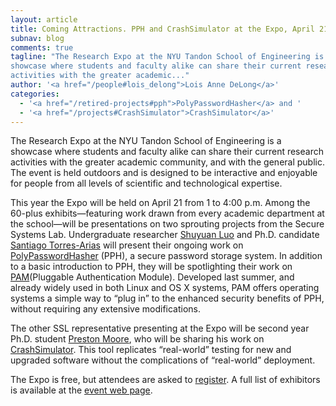```yaml
---
layout: article
title: Coming Attractions. PPH and CrashSimulator at the Expo, April 21
subnav: blog
comments: true
tagline: "The Research Expo at the NYU Tandon School of Engineering is a
showcase where students and faculty alike can share their current research
activities with the greater academic..."
author: '<a href="/people#lois_delong">Lois Anne DeLong</a>'
categories:
  - '<a href="/retired-projects#pph">PolyPasswordHasher</a> and '
  - '<a href="/projects#CrashSimulator">CrashSimulator</a>'
---  
```


The Research Expo at the NYU Tandon School of Engineering is a showcase where
students and faculty alike can share their current research activities with
the greater academic community, and with the general public. The event is
held outdoors and is designed to be interactive and enjoyable for people
from all levels of scientific and technological expertise.

This year the Expo will be held on April 21 from 1 to 4:00 p.m.
Among the 60-plus exhibits—featuring work drawn from every academic department
at the school—will be presentations on two sprouting projects from the
Secure Systems Lab. Undergraduate researcher <a href="/people#lolaly_luo">Shuyuan Luo</a>
and Ph.D. candidate
<a href="/people#santiago_torres">Santiago Torres-Arias</a> will present their
ongoing work on [PolyPasswordHasher](https://polypasswordhasher.github.io/PolyPasswordHasher/)
(PPH), a secure password storage system. In addition to a basic introduction
to PPH, they will be spotlighting their work on
[PAM](https://github.com/LolalyLuo/PolyPasswordHasher/tree/PPHPAMModule)(Pluggable
Authentication Module). Developed last summer, and already widely used
in both Linux and OS X systems, PAM offers operating systems a
simple way to “plug in” to the enhanced security benefits of PPH,
without requiring any extensive modifications.

The other SSL representative presenting at the Expo will be second year Ph.D.
student <a href="/people#preston_moore">Preston Moore</a>, who will be sharing
his work on <a href="/projects#CrashSimulator">CrashSimulator</a>.
This tool replicates “real-world” testing for new and upgraded software
without the complications of “real-world” deployment.

The Expo is free, but attendees are asked to [register](https://www.eventbrite.com/e/2017-nyu-tandon-school-of-engineering-research-expo-general-public-viewing-registration-33122091066).
A full list of exhibitors is available at the [event web page](http://engineering.nyu.edu/events/2017/04/21/2017-nyu-tandon-school-engineering-research-expo).



